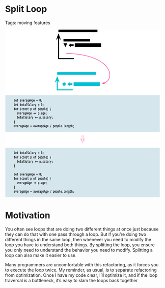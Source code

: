 # Split Loop

Tags: moving features

![](img.png)

# Motivation

You often see loops that are doing two different things at once just because they can do
that with one pass through a loop. But if you’re doing two different things in the same
loop, then whenever you need to modify the loop you have to understand both things.
By splitting the loop, you ensure you only need to understand the behavior you need to
modify. Splitting a loop can also make it easier to use.

Many programmers are uncomfortable with this refactoring, as it forces you to execute
the loop twice. My reminder, as usual, is to separate refactoring from optimization. Once I have 
my code clear, I’ll optimize it, and if the loop traversal is a bottleneck, it’s easy to
slam the loops back together